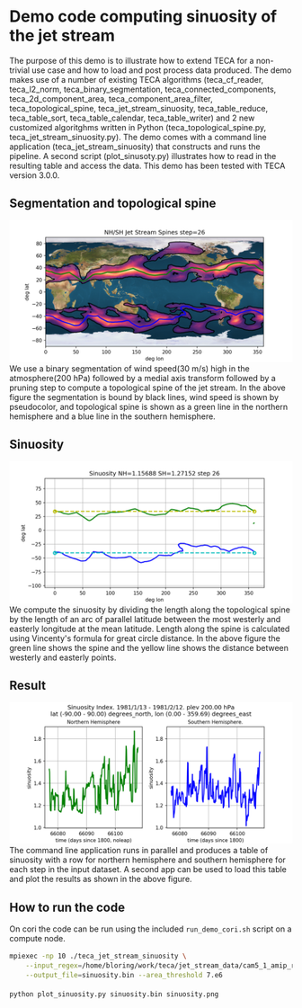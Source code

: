 # Demo code computing sinuosity of the jet stream
The purpose of this demo is to illustrate how to extend TECA for a non-trivial
use case and how to load and post process data produced. The demo makes use of
a number of existing TECA algorithms (teca_cf_reader, teca_l2_norm,
teca_binary_segmentation, teca_connected_components, teca_2d_component_area,
teca_component_area_filter, teca_topological_spine, teca_jet_stream_sinuosity,
teca_table_reduce, teca_table_sort, teca_table_calendar, teca_table_writer) and
2 new customized algoritghms written in Python (teca_topological_spine.py,
teca_jet_stream_sinuosity.py). The demo comes with a command line application
(teca_jet_stream_sinuosity) that constructs and runs the pipeline. A second
script (plot_sinusoty.py) illustrates how to read in the resulting table and
access the data. This demo has been tested with TECA version 3.0.0.

## Segmentation and topological spine
![Segmentation and topological spine](/images/deb_spine_and_wind_000026.png)
We use a binary segmentation of wind speed(30 m/s) high in the atmosphere(200
hPa) followed by a medial axis transform followed by a pruning step to compute
a topological spine of the jet stream. In the above figure the segmentation is bound by black
lines, wind speed is shown by pseudocolor, and topological spine is shown as a
green line in the northern hemisphere and a blue line in the southern hemisphere.

## Sinuosity
![Sinuosity defined](/images/deb_sinuosity_000026.png)
We compute the sinuosity by dividing the length along the topological spine by
the length of an arc of parallel latitude between the most westerly and easterly
longitude at the mean latitude.
Length along the spine is calculated using Vincenty's formula for great
circle distance. In the above figure the green line shows the spine and the
yellow line shows the distance between westerly and easterly points.

## Result
![Result](images/sinuosity.png)
The command line application runs in parallel and produces a table of sinuosity
with a row for northern hemisphere and southern hemisphere for each step in the
input dataset. A second app can be used to load this table and plot the
results as shown in the above figure.

## How to run the code
On cori the code can be run using the included `run_demo_cori.sh` script on a compute node.

```bash
mpiexec -np 10 ./teca_jet_stream_sinuosity \
    --input_regex=/home/bloring/work/teca/jet_stream_data/cam5_1_amip_run2'.*\.nc'  \
    --output_file=sinuosity.bin --area_threshold 7.e6

python plot_sinuosity.py sinuosity.bin sinuosity.png
```
